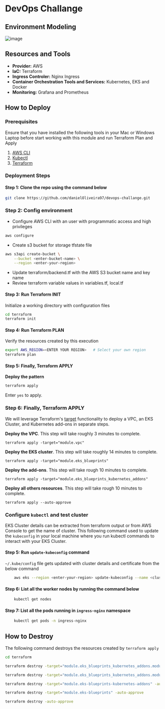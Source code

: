 # DevOps Challange

## Environment Modeling
<p align="center">

![image](https://user-images.githubusercontent.com/78129381/153622350-dcaf792f-0704-4426-916a-1551dd9fe8b9.png)

</p>

## Resources and Tools

- **Provider:** AWS
- **IaC:** Terraform
- **Ingress Controler:** Nginx Ingress
- **Container Orchestration Tools and Services:** Kubernetes, EKS and Docker
- **Monitoring:** Grafana and Prometheus

## How to Deploy

### Prerequisites

Ensure that you have installed the following tools in your Mac or Windows Laptop before start working with this module and run Terraform Plan and Apply

1. [AWS CLI](https://docs.aws.amazon.com/cli/latest/userguide/install-cliv2.html)
2. [Kubectl](https://Kubernetes.io/docs/tasks/tools/)
3. [Terraform](https://learn.hashicorp.com/tutorials/terraform/install-cli)

### Deployment Steps

#### Step 1: Clone the repo using the command below

```sh
git clone https://github.com/danielOliveira97/devops-challange.git
```

### Step 2: Config environment
* Configure AWS CLI with an user with programmatic access and high privileges
```sh
aws configure
```
* Create s3 bucket for storage tfstate file
  
```sh
aws s3api create-bucket \
    --bucket <enter-bucket-name> \
    --region <enter-your-region>
```
* Update terraform/backend.tf with the AWS S3 bucket name and key name
*  Review terraform variable values in variables.tf, local.tf

#### Step 3: Run Terraform INIT

Initialize a working directory with configuration files

```sh
cd terraform
terraform init
```

#### Step 4: Run Terraform PLAN

Verify the resources created by this execution

```sh
export AWS_REGION=<ENTER YOUR REGION>   # Select your own region
terraform plan
```

#### Step 5: Finally, Terraform APPLY

**Deploy the pattern**

```sh
terraform apply
```

Enter `yes` to apply.

### Step 6: Finally, Terraform APPLY

We will leverage Terraform's [target](https://learn.hashicorp.com/tutorials/terraform/resource-targeting?in=terraform/cli) functionality to deploy a VPC, an EKS Cluster, and Kubernetes add-ons in separate steps.

**Deploy the VPC**. This step will take roughly 3 minutes to complete.

```
terraform apply -target="module.vpc"
```

**Deploy the EKS cluster**. This step will take roughly 14 minutes to complete.

```
terraform apply -target="module.eks_blueprints"
```

**Deploy the add-ons**. This step will take rough 10 minutes to complete.

```
terraform apply -target="module.eks_blueprints_kubernetes_addons"
```

**Deploy all others resources**. This step will take rough 10 minutes to complete.

```
terraform apply --auto-approve
```

### Configure `kubectl` and test cluster

EKS Cluster details can be extracted from terraform output or from AWS Console to get the name of cluster.
This following command used to update the `kubeconfig` in your local machine where you run kubectl commands to interact with your EKS Cluster.

#### Step 5: Run `update-kubeconfig` command

`~/.kube/config` file gets updated with cluster details and certificate from the below command

```sh
    aws eks --region <enter-your-region> update-kubeconfig --name <cluster-name>
```

#### Step 6: List all the worker nodes by running the command below

```sh
    kubectl get nodes
```

#### Step 7: List all the pods running in `ingress-nginx` namespace

```sh
    kubectl get pods -n ingress-nginx
```

## How to Destroy

The following command destroys the resources created by `terraform apply`

```sh
cd terraform

terraform destroy -target="module.eks_blueprints_kubernetes_addons.module.ingress_nginx[0]" -auto-approve

terraform destroy -target="module.eks_blueprints_kubernetes_addons.module.aws_load_balancer_controller[0]" -auto-approve

terraform destroy -target="module.eks-blueprints-kubernetes-addons" -auto-approve

terraform destroy -target="module.eks-blueprints" -auto-approve

terraform destroy -auto-approve
```